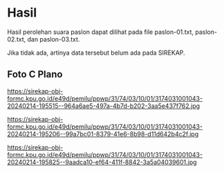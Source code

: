 # Hasil

Hasil perolehan suara paslon dapat dilihat pada file paslon-01.txt, paslon-02.txt, dan paslon-03.txt.

Jika tidak ada, artinya data tersebut belum ada pada SIREKAP.

## Foto C Plano

https://sirekap-obj-formc.kpu.go.id/e49d/pemilu/ppwp/31/74/03/10/01/3174031001043-20240214-195515--964a6ae5-497a-4b7d-b202-3aa5e437f762.jpg

https://sirekap-obj-formc.kpu.go.id/e49d/pemilu/ppwp/31/74/03/10/01/3174031001043-20240214-195206--99a7bc01-8379-41e6-8b98-d11d642b4c2f.jpg

https://sirekap-obj-formc.kpu.go.id/e49d/pemilu/ppwp/31/74/03/10/01/3174031001043-20240214-195825--9aadca10-ef64-411f-8842-3a5a04039601.jpg

